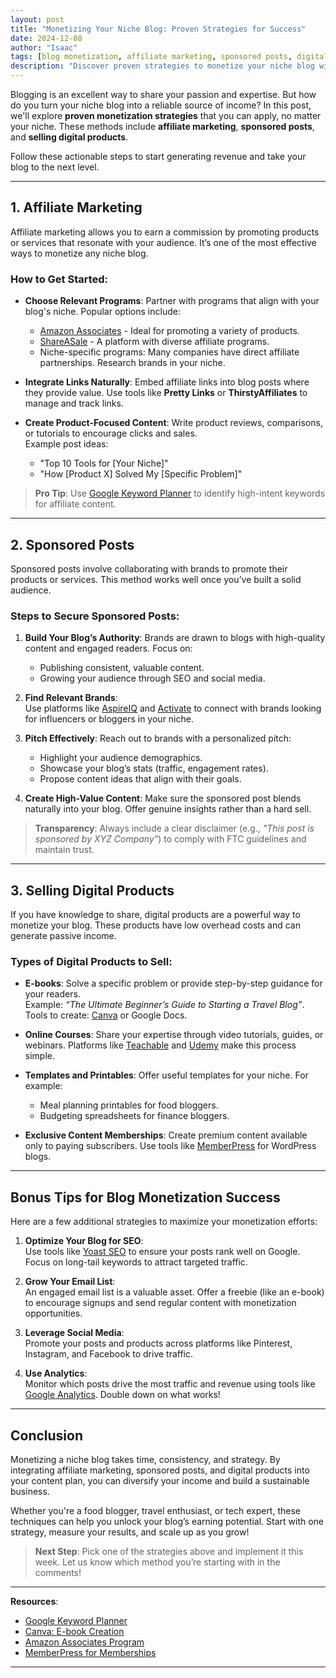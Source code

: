 ```yaml
---
layout: post
title: "Monetizing Your Niche Blog: Proven Strategies for Success"
date: 2024-12-08
author: "Isaac"
tags: [blog monetization, affiliate marketing, sponsored posts, digital products]
description: "Discover proven strategies to monetize your niche blog with affiliate marketing, sponsored posts, and selling digital products. Start earning revenue from your content today!"
---
```


Blogging is an excellent way to share your passion and expertise. But how do you turn your niche blog into a reliable source of income? In this post, we'll explore **proven monetization strategies** that you can apply, no matter your niche. These methods include **affiliate marketing**, **sponsored posts**, and **selling digital products**.  

Follow these actionable steps to start generating revenue and take your blog to the next level.

---

## 1. Affiliate Marketing  
Affiliate marketing allows you to earn a commission by promoting products or services that resonate with your audience. It’s one of the most effective ways to monetize any niche blog.

### How to Get Started:
- **Choose Relevant Programs**: Partner with programs that align with your blog's niche. Popular options include:
  - [Amazon Associates](https://affiliate-program.amazon.com/) - Ideal for promoting a variety of products.
  - [ShareASale](https://www.shareasale.com/) - A platform with diverse affiliate programs.
  - Niche-specific programs: Many companies have direct affiliate partnerships. Research brands in your niche.

- **Integrate Links Naturally**: Embed affiliate links into blog posts where they provide value. Use tools like **Pretty Links** or **ThirstyAffiliates** to manage and track links.

- **Create Product-Focused Content**: Write product reviews, comparisons, or tutorials to encourage clicks and sales.  
   Example post ideas:  
   - "Top 10 Tools for [Your Niche]"  
   - "How [Product X] Solved My [Specific Problem]"  

> **Pro Tip**: Use [Google Keyword Planner](https://ads.google.com/intl/en_us/home/tools/keyword-planner/) to identify high-intent keywords for affiliate content.

---

## 2. Sponsored Posts  
Sponsored posts involve collaborating with brands to promote their products or services. This method works well once you’ve built a solid audience.

### Steps to Secure Sponsored Posts:
1. **Build Your Blog’s Authority**: Brands are drawn to blogs with high-quality content and engaged readers. Focus on:
   - Publishing consistent, valuable content.  
   - Growing your audience through SEO and social media.

2. **Find Relevant Brands**:  
   Use platforms like [AspireIQ](https://www.aspireiq.com/) and [Activate](https://activate.social/) to connect with brands looking for influencers or bloggers in your niche.

3. **Pitch Effectively**: Reach out to brands with a personalized pitch:
   - Highlight your audience demographics.  
   - Showcase your blog’s stats (traffic, engagement rates).  
   - Propose content ideas that align with their goals.

4. **Create High-Value Content**: Make sure the sponsored post blends naturally into your blog. Offer genuine insights rather than a hard sell.

> **Transparency**: Always include a clear disclaimer (e.g., *"This post is sponsored by XYZ Company"*) to comply with FTC guidelines and maintain trust.

---

## 3. Selling Digital Products  
If you have knowledge to share, digital products are a powerful way to monetize your blog. These products have low overhead costs and can generate passive income.

### Types of Digital Products to Sell:
- **E-books**: Solve a specific problem or provide step-by-step guidance for your readers.  
   Example: *“The Ultimate Beginner’s Guide to Starting a Travel Blog”*.  
   Tools to create: [Canva](https://www.canva.com/) or Google Docs.

- **Online Courses**: Share your expertise through video tutorials, guides, or webinars. Platforms like [Teachable](https://teachable.com/) and [Udemy](https://www.udemy.com/) make this process simple.

- **Templates and Printables**: Offer useful templates for your niche. For example:
   - Meal planning printables for food bloggers.  
   - Budgeting spreadsheets for finance bloggers.  

- **Exclusive Content Memberships**: Create premium content available only to paying subscribers. Use tools like [MemberPress](https://memberpress.com/) for WordPress blogs.

---

## Bonus Tips for Blog Monetization Success  
Here are a few additional strategies to maximize your monetization efforts:

1. **Optimize Your Blog for SEO**:  
   Use tools like [Yoast SEO](https://yoast.com/) to ensure your posts rank well on Google. Focus on long-tail keywords to attract targeted traffic.  

2. **Grow Your Email List**:  
   An engaged email list is a valuable asset. Offer a freebie (like an e-book) to encourage signups and send regular content with monetization opportunities.

3. **Leverage Social Media**:  
   Promote your posts and products across platforms like Pinterest, Instagram, and Facebook to drive traffic.

4. **Use Analytics**:  
   Monitor which posts drive the most traffic and revenue using tools like [Google Analytics](https://analytics.google.com/). Double down on what works!

---

## Conclusion  
Monetizing a niche blog takes time, consistency, and strategy. By integrating affiliate marketing, sponsored posts, and digital products into your content plan, you can diversify your income and build a sustainable business.

Whether you're a food blogger, travel enthusiast, or tech expert, these techniques can help you unlock your blog’s earning potential. Start with one strategy, measure your results, and scale up as you grow!

> **Next Step**: Pick one of the strategies above and implement it this week. Let us know which method you’re starting with in the comments!

---

**Resources**:  
- [Google Keyword Planner](https://ads.google.com/intl/en_us/home/tools/keyword-planner/)  
- [Canva: E-book Creation](https://www.canva.com/)  
- [Amazon Associates Program](https://affiliate-program.amazon.com/)  
- [MemberPress for Memberships](https://memberpress.com/)

---

